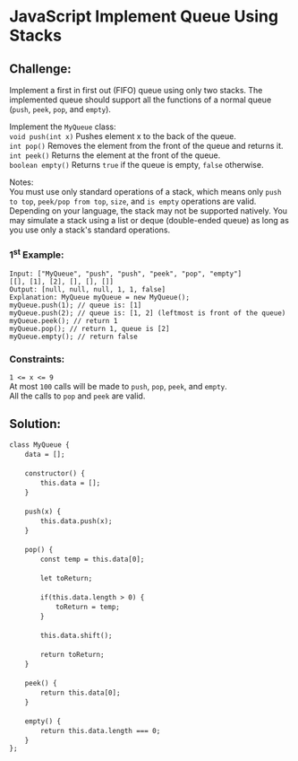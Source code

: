 # JavaScript Implement Queue Using Stacks

## Challenge:

Implement a first in first out (FIFO) queue using only two stacks. The implemented queue should support all the functions of a normal queue (`push`, `peek`, `pop`, and `empty`).

Implement the `MyQueue` class:
<br/>
`void push(int x)` Pushes element x to the back of the queue.
<br/>
`int pop()` Removes the element from the front of the queue and returns it.
<br/>
`int peek()` Returns the element at the front of the queue.
<br/>
`boolean empty()` Returns `true` if the queue is empty, `false` otherwise.

Notes:
<br/>
You must use only standard operations of a stack, which means only `push to top`, `peek/pop from top`, `size`, and `is empty` operations are valid.
<br/>
Depending on your language, the stack may not be supported natively. You may simulate a stack using a list or deque (double-ended queue) as long as you use only a stack's standard operations.

### 1<sup>st</sup> Example:

`Input: ["MyQueue", "push", "push", "peek", "pop", "empty"]`
<br/>
`[[], [1], [2], [], [], []]`
<br/>
`Output: [null, null, null, 1, 1, false]`
<br/>
`Explanation: MyQueue myQueue = new MyQueue();`
<br/>
`myQueue.push(1); // queue is: [1]`
<br/>
`myQueue.push(2); // queue is: [1, 2] (leftmost is front of the queue)`
<br/>
`myQueue.peek(); // return 1`
<br/>
`myQueue.pop(); // return 1, queue is [2]`
<br/>
`myQueue.empty(); // return false`

### Constraints:

`1 <= x <= 9`
<br/>
At most `100` calls will be made to `push`, `pop`, `peek`, and `empty`.
<br/>
All the calls to `pop` and `peek` are valid.

## Solution:

`class MyQueue {`
<br/>
&nbsp;&nbsp;&nbsp;&nbsp;&nbsp;&nbsp;&nbsp;`data = [];`
<br/>
<br/>
&nbsp;&nbsp;&nbsp;&nbsp;&nbsp;&nbsp;&nbsp;`constructor() {`
<br/>
&nbsp;&nbsp;&nbsp;&nbsp;&nbsp;&nbsp;&nbsp;&nbsp;&nbsp;&nbsp;&nbsp;&nbsp;&nbsp;&nbsp;`this.data = [];`
<br/>
&nbsp;&nbsp;&nbsp;&nbsp;&nbsp;&nbsp;&nbsp;`}`
<br/>
<br/>
&nbsp;&nbsp;&nbsp;&nbsp;&nbsp;&nbsp;&nbsp;`push(x) {`
<br/>
&nbsp;&nbsp;&nbsp;&nbsp;&nbsp;&nbsp;&nbsp;&nbsp;&nbsp;&nbsp;&nbsp;&nbsp;&nbsp;&nbsp;`this.data.push(x);`
<br/>
&nbsp;&nbsp;&nbsp;&nbsp;&nbsp;&nbsp;&nbsp;`}`
<br/>
<br/>
&nbsp;&nbsp;&nbsp;&nbsp;&nbsp;&nbsp;&nbsp;`pop() {`
<br/>
&nbsp;&nbsp;&nbsp;&nbsp;&nbsp;&nbsp;&nbsp;&nbsp;&nbsp;&nbsp;&nbsp;&nbsp;&nbsp;&nbsp;`const temp = this.data[0];`
<br/>
<br/>
&nbsp;&nbsp;&nbsp;&nbsp;&nbsp;&nbsp;&nbsp;&nbsp;&nbsp;&nbsp;&nbsp;&nbsp;&nbsp;&nbsp;`let toReturn;`
<br/>
<br/>
&nbsp;&nbsp;&nbsp;&nbsp;&nbsp;&nbsp;&nbsp;&nbsp;&nbsp;&nbsp;&nbsp;&nbsp;&nbsp;&nbsp;`if(this.data.length > 0) {`
<br/>
&nbsp;&nbsp;&nbsp;&nbsp;&nbsp;&nbsp;&nbsp;&nbsp;&nbsp;&nbsp;&nbsp;&nbsp;&nbsp;&nbsp;&nbsp;&nbsp;&nbsp;&nbsp;&nbsp;&nbsp;&nbsp;`toReturn = temp;`
<br/>
&nbsp;&nbsp;&nbsp;&nbsp;&nbsp;&nbsp;&nbsp;&nbsp;&nbsp;&nbsp;&nbsp;&nbsp;&nbsp;&nbsp;`}`
<br/>
<br/>
&nbsp;&nbsp;&nbsp;&nbsp;&nbsp;&nbsp;&nbsp;&nbsp;&nbsp;&nbsp;&nbsp;&nbsp;&nbsp;&nbsp;`this.data.shift();`
<br/>
<br/>
&nbsp;&nbsp;&nbsp;&nbsp;&nbsp;&nbsp;&nbsp;&nbsp;&nbsp;&nbsp;&nbsp;&nbsp;&nbsp;&nbsp;`return toReturn;`
<br/>
&nbsp;&nbsp;&nbsp;&nbsp;&nbsp;&nbsp;&nbsp;`}`
<br/>
<br/>
&nbsp;&nbsp;&nbsp;&nbsp;&nbsp;&nbsp;&nbsp;`peek() {`
<br/>
&nbsp;&nbsp;&nbsp;&nbsp;&nbsp;&nbsp;&nbsp;&nbsp;&nbsp;&nbsp;&nbsp;&nbsp;&nbsp;&nbsp;`return this.data[0];`
<br/>
&nbsp;&nbsp;&nbsp;&nbsp;&nbsp;&nbsp;&nbsp;`}`
<br/>
<br/>
&nbsp;&nbsp;&nbsp;&nbsp;&nbsp;&nbsp;&nbsp;`empty() {`
<br/>
&nbsp;&nbsp;&nbsp;&nbsp;&nbsp;&nbsp;&nbsp;&nbsp;&nbsp;&nbsp;&nbsp;&nbsp;&nbsp;&nbsp;`return this.data.length === 0;`
<br/>
&nbsp;&nbsp;&nbsp;&nbsp;&nbsp;&nbsp;&nbsp;`}`
<br/>
`};`
<br/>
<br/>